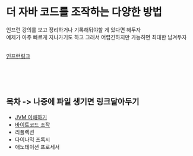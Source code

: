 # 더 자바 코드를 조작하는 다양한 방법
인프런 강의를 보고 정리하거나 기록해둬야할 게 있다면 해두자<br>
예제가 아주 빠르게 지나가기도 하고 그래서 어렵긴하지만 가능하면 최대한 남겨두자
<br><br>

[인프런링크](https://www.inflearn.com/course/the-java-code-manipulation/dashboard)
<br><br><br><br><br>

## 목차 -> 나중에 파일 생기면 링크달아두기
- [JVM 이해하기](JVM_이해하기.md)
- [바이트코드 조작](바이트코드조작.md)
- 리플렉션
- 다이나믹 프록시
- 애노테이션 프로세서

<br><br><br><br><br><br><br><br><br><br>